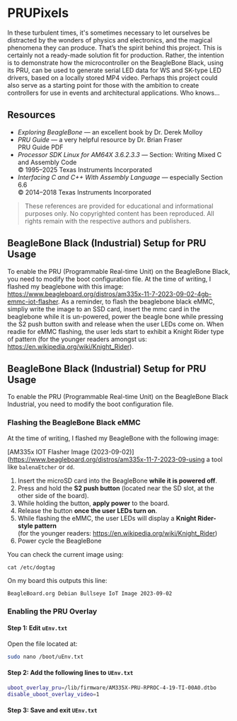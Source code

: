 # PRUPixels
In these turbulent times, it's sometimes necessary to let ourselves be distracted by the wonders of physics and electronics, and the magical phenomena they can produce. That’s the spirit behind this project.
This is certainly not a ready-made solution fit for production. Rather, the intention is to demonstrate how the microcontroller on the BeagleBone Black, using its PRU, can be used to generate serial LED data for WS and SK-type LED drivers, based on a locally stored MP4 video.
Perhaps this project could also serve as a starting point for those with the ambition to create controllers for use in events and architectural applications. Who knows...

## Resources
- *Exploring BeagleBone* — an excellent book by Dr. Derek Molloy  
- *PRU Guide* — a very helpful resource by Dr. Brian Fraser  
  PRU Guide PDF  
- *Processor SDK Linux for AM64X 3.6.2.3.3* — Section: Writing Mixed C and Assembly Code  
  © 1995–2025 Texas Instruments Incorporated  
- *Interfacing C and C++ With Assembly Language* — especially Section 6.6  
  © 2014–2018 Texas Instruments Incorporated

> These references are provided for educational and informational purposes only. No copyrighted content has been reproduced. All rights remain with the respective authors and publishers.

## BeagleBone Black (Industrial) Setup for PRU Usage
To enable the PRU (Programmable Real-time Unit) on the BeagleBone Black, you need to modify the boot configuration file. At the time of writing, I flashed my beaglebone with this image: https://www.beagleboard.org/distros/am335x-11-7-2023-09-02-4gb-emmc-iot-flasher. 
As a reminder, to flash the beaglebone black eMMC, simpliy write the image to an SSD card, insert the mmc card in the beaglebone while it is un-powered, power the beagle bone while pressing the S2 push button swith and release when the user LEDs come on. When readie for eMMC flashing, the user leds start to exhibit a Knight Rider type of pattern (for the younger readers amongst us: https://en.wikipedia.org/wiki/Knight_Rider). 


## BeagleBone Black (Industrial) Setup for PRU Usage

To enable the PRU (Programmable Real-time Unit) on the BeagleBone Black Industrial, you need to modify the boot configuration file.

### Flashing the BeagleBone Black eMMC

At the time of writing, I flashed my BeagleBone with the following image:

[AM335x IOT Flasher Image (2023-09-02)](https://www.beagleboard.org/distros/am335x-11-7-2023-09-using a tool like `balenaEtcher` or `dd`.
1. Insert the microSD card into the BeagleBone **while it is powered off**.
2. Press and hold the **S2 push button** (located near the SD slot, at the other side of the board).
3. While holding the button, **apply power** to the board.
4. Release the button **once the user LEDs turn on**.
5. While flashing the eMMC, the user LEDs will display a **Knight Rider-style pattern**  
   (for the younger readers: https://en.wikipedia.org/wiki/Knight_Rider)
6. Power cycle the BeagleBone

You can check the current image using:
```
cat /etc/dogtag
```
On my board this outputs this line:
```
BeagleBoard.org Debian Bullseye IoT Image 2023-09-02
```

### Enabling the PRU Overlay
#### Step 1: Edit `uEnv.txt`
Open the file located at:
```bash
sudo nano /boot/uEnv.txt
````
#### Step 2: Add the following lines to `UEnv.txt`
```bash
uboot_overlay_pru=/lib/firmware/AM335X-PRU-RPROC-4-19-TI-00A0.dtbo
disable_uboot_overlay_video=1
````
#### Step 3: Save and exit `UEnv.txt`
